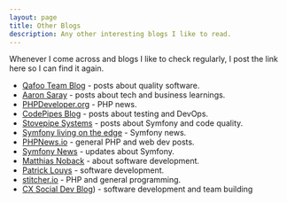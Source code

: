 ```yaml
---
layout: page
title: Other Blogs
description: Any other interesting blogs I like to read.
---
```


Whenever I come across and blogs I like to check regularly, I post the link here so I
can find it again.

- [Qafoo Team Blog](https://qafoo.com/blog) - posts about quality software.
- [Aaron Saray](https://www.aaronsaray.com/blog/) - posts about tech and business learnings.
- [PHPDeveloper.org](http://www.phpdeveloper.org/) - PHP news.
- [CodePipes Blog](http://blog.codepipes.com/) - posts about testing and DevOps.
- [Stovepipe Systems](https://stovepipe.systems/) - posts about Symfony and code quality.
- [Symfony living on the edge](https://symfony.com/blog/category/living-on-the-edge) - Symfony news.
- [PHPNews.io](https://phpnews.io/) - general PHP and web dev posts.
- [Symfony News](https://www.symfony-news.com/) - updates about Symfony.
- [Matthias Noback](https://matthiasnoback.nl/) - about software development.
- [Patrick Louys](https://patricklouys.com/) - software development.
- [stitcher.io](https://www.stitcher.io/) - PHP and general programming.
- [CX Social Dev Blog](https://engagor.github.io/)) - software development and team building
